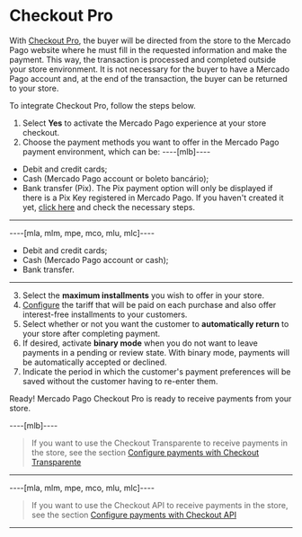 # Checkout Pro
 
With [Checkout Pro](/developers/en/docs/checkout-pro/landing), the buyer will be directed from the store to the Mercado Pago website where he must fill in the requested information and make the payment. This way, the transaction is processed and completed outside your store environment. It is not necessary for the buyer to have a Mercado Pago account and, at the end of the transaction, the buyer can be returned to your store.
 
To integrate Checkout Pro, follow the steps below.
 
1. Select **Yes** to activate the Mercado Pago experience at your store checkout.
2. Choose the payment methods you want to offer in the Mercado Pago payment environment, which can be:
 ----[mlb]----
 * Debit and credit cards;
 * Cash (Mercado Pago account or boleto bancário);
 * Bank transfer (Pix). The Pix payment option will only be displayed if there is a Pix Key registered in Mercado Pago. If you haven't created it yet, [click here](https://www.youtube.com/watch?v=60tApKYVnkA) and check the necessary steps.
 ------------
----[mla, mlm, mpe, mco, mlu, mlc]----
 * Debit and credit cards;
 * Cash (Mercado Pago account or cash);
 * Bank transfer.
  ------------
3. Select the **maximum installments** you wish to offer in your store.
4. [Configure](https://www.mercadopago[FAKER][URL][DOMAIN]/costs-section#from-section=menu) the tariff that will be paid on each purchase and also offer interest-free installments to your customers.
5. Select whether or not you want the customer to **automatically return** to your store after completing payment.
6. If desired, activate **binary mode** when you do not want to leave payments in a pending or review state. With binary mode, payments will be automatically accepted or declined.
7. Indicate the period in which the customer's payment preferences will be saved without the customer having to re-enter them.

Ready! Mercado Pago Checkout Pro is ready to receive payments from your store.

----[mlb]----
> If you want to use the Checkout Transparente to receive payments in the store, see the section [Configure payments with Checkout Transparente](/developers/en/docs/prestashop/payment-configuration/checkout-api/introduction)
------------
----[mla, mlm, mpe, mco, mlu, mlc]----
> If you want to use the Checkout API to receive payments in the store, see the section [Configure payments with Checkout API](/developers/en/docs/prestashop/payment-configuration/checkout-api/introduction)
------------